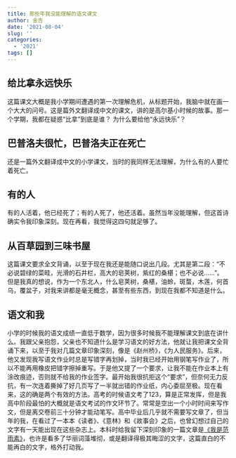 ```yaml
---
title: 那些年我没能理解的语文课文
author: 金吉
date: '2021-08-04'
slug: ''
categories:
  - '2021'
tags: []
---
```


## 给比拿永远快乐

这篇课文大概是我小学期间遭遇的第一次理解危机，从标题开始，我脑中就在画一个大大的问号。这是篇外文翻译成中文的课文，讲的是高尔基小时候的故事。那一个学期，我都在疑惑“比拿”到底是谁？ 为什么要给他“永远快乐”？

## 巴普洛夫很忙，巴普洛夫正在死亡

还是一篇外文翻译成中文的小学课文，当时的我同样无法理解，为什么有的人要忙着死亡。

## 有的人

有的人活着，他已经死了；有的人死了，他还活着。虽然当年没能理解，但这首诗确实令我印象深刻。现在再看，我觉得这四句就足够了。

## 从百草园到三味书屋

这篇课文要求全文背诵，以至于现在我还是能随口说出几段。尤其是第二段：“不必说碧绿的菜畦，光滑的石井栏，高大的皂荚树，紫红的桑椹；也不必说……”。但是我真的想说，作为一个东北人，什么皂荚树，桑椹，油蛉，斑蝥，木莲，何首乌，覆盆子，对我来讲都是毫无概念，甚至有些东西，到现在我都不知道是什么。


## 语文和我

小学的时候我的语文成绩一直低于数学，因为很多时候我不能理解课文到底在讲什么。我跟父亲抱怨，父亲也不知道什么是学习语文的好方法，他就让我把课文全背诵下来，以至于我对几篇文章印象深刻，像是《赵州桥》，《为人民服务》。后来，他又发现我写语文作业时总是写错字再划掉，当时我已经开始用钢笔写作业了，所以不能再用橡皮把错字擦掉重写。于是他又提了一个要求，让我不能在作业本上有涂改痕迹，否则就不给我的作业签字。最开始我很抗拒这个“要求”，但奈何无力反抗，有一次连着撕掉了好几页写了一半就出错的作业纸，内心委屈至极。现在看来，这的确是两个有效的方法。高考的时候语文考了123，算是正常发挥，但是我高中阶段最怕的大概就是语文考试的作文环节了。常常是空出一个小时时间来写作文，但是离交卷前三十分钟才能动笔写。高中毕业后几乎就不需要写文章了，但当年的我，在看过了一本本《读者》、《意林》和《故事会》之后，也曾幻想过自己的文字有一天能出现在这些杂志上。本科时给我留下深刻印象的一篇文章是[《我是范雨素》](https://www.douban.com/note/619242844/)，也许是看多了华丽词藻堆彻，或是翻译得极其晦涩的文字，这篇直白的不能再白的文字，格外打动我。





